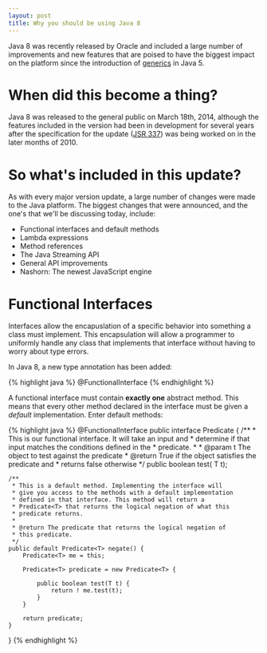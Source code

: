 ```yaml
---
layout: post
title: Why you should be using Java 8
---
```


Java 8 was recently released by Oracle and included a large number of improvements and new features that are poised to have the biggest impact on the platform since the introduction of [generics](http://docs.oracle.com/javase/tutorial/java/generics/) in Java 5.

# When did this become a thing?

Java 8 was released to the general public on March 18th, 2014, although the features included in the version had been in development for several years after the specification for the update ([JSR 337](https://jcp.org/en/jsr/detail?id=337)) was being worked on in the later months of 2010.

# So what's included in this update?

As with every major version update, a large number of changes were made to the Java platform. The biggest changes that were announced, and the one's that we'll be discussing today, include:

* Functional interfaces and default methods
* Lambda expressions
* Method references
* The Java Streaming API
* General API improvements
* Nashorn: The newest JavaScript engine

# Functional Interfaces

Interfaces allow the encapuslation of a specific behavior into something a class must implement. This encapsulation will allow a programmer to uniformly handle any class that implements that interface without having to worry about type errors.

In Java 8, a new type annotation has been added:

{% highlight java %}
@FunctionalInterface
{% endhighlight %}

A functional interface must contain **exactly one** abstract method. This means that every other method declared in the interface must be given a *default* implementation. Enter default methods:

{% highlight java %}
@FunctionalInterface public interface Predicate<T> {
    /**
     * This is our functional interface. It will take an input and
     * determine if that input matches the conditions defined in the
     * predicate.
     *
     * @param t The object to test against the predicate
     * @return True if the object satisfies the predicate and
     * returns false otherwise
     */
    public boolean test( T t);

    /**
     * This is a default method. Implementing the interface will
     * give you access to the methods with a default implementation
     * defined in that interface. This method will return a
     * Predicate<T> that returns the logical negation of what this
     * predicate returns.
     *
     * @return The predicate that returns the logical negation of
     * this predicate.
     */
    public default Predicate<T> negate() {
        Predicate<T> me = this;

        Predicate<T> predicate = new Predicate<T> {

            public boolean test(T t) {
                return ! me.test(t);
            }
        }

        return predicate;
    }
}
{% endhighlight %}
